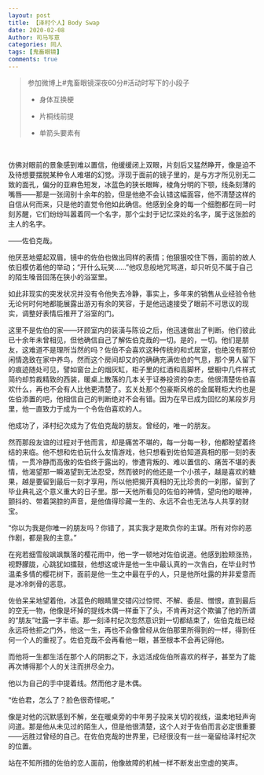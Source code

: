 ```yaml
---
layout: post
title: 【泽村个人】Body Swap
date: 2020-02-08
Author: 司马写意
categories: 同人
tags: [鬼畜眼镜]
comments: true
---
```


>参加微博上#鬼畜眼镜深夜60分#活动时写下的小段子
>
>* 身体互换梗
>
>* 片桐线前提
>
>* 单箭头要素有

<br />

仿佛对眼前的景象感到难以置信，他缓缓闭上双眼，片刻后又猛然睁开，像是迫不及待想要摆脱某种令人难堪的幻觉。浮现于面前的镜子里的，是与方才所见别无二致的面孔，偏分的亚麻色短发，冰蓝色的狭长眼眸，棱角分明的下颚，线条刻薄的嘴唇——那是一张阔别十余年的脸，但是他绝不会认错这幅面容，他不清楚这样的自信从何而来，只是他的直觉令他如此确信。他感到全身的每一个细胞都在同一时刻苏醒，它们纷纷叫嚣着同一个名字，那个尘封于记忆深处的名字，属于这张脸的主人的名字。

——佐伯克哉。

他厌恶地蹙起双眉，镜中的佐伯也做出同样的表情；他狠狠咬住下唇，面前的故人依旧模仿着他的举动；“开什么玩笑……”他叹息般地咒骂道，却只听见不属于自己的陌生嗓音回荡在狭小的浴室里。

如此非现实的突发状况并没有令他失去冷静，事实上，多年来的销售从业经验令他无论何时何地都能展露出游刃有余的笑容，于是他迅速接受了眼前不可思议的现实，调整好表情后推开了浴室的门。

这里不是佐伯的家——环顾室内的装潢与陈设之后，他迅速做出了判断。他们彼此已十余年未曾相见，但他确信自己了解佐伯克哉的一切。是的，一切。他们是朋友，这难道不是理所当然的吗？佐伯不会喜欢这种传统的和式居室，也绝没有那份闲情逸致在家中养鸟，然而这个房间却又的的确确充满佐伯的气息，那个男人留下的痕迹随处可见，譬如窗台上的烟灰缸，柜子里的红酒和高脚杯，壁橱中几件样式简约却剪裁精致的西装，暖桌上散落的几本关于证券投资的杂志。他很清楚佐伯喜欢什么，再也不会有人比他更清楚了。玄关处那个包豪斯风格的金属鞋柜大约也是佐伯添置的吧，他相信自己的判断绝对不会有错。因为在早已成为回忆的某段岁月里，他一直致力于成为一个令佐伯喜欢的人。

他成功了，泽村纪次成为了佐伯克哉的朋友。曾经的，唯一的朋友。

然而那段友谊的过程对于他而言，却是痛苦不堪的，每一分每一秒，他都盼望着终结的来临。他不想和佐伯玩什么友情游戏，他只想看到佐伯知道真相的那一刻的表情，一贯冷静而高傲的佐伯终于露出的，惨遭背叛的、难以置信的、痛苦不堪的表情，他渴望那一瞬渴望到无法忍受，然而彼时的他还是一个小孩子，越是喜欢的糖果，越是要留到最后一刻才享用，所以他把揭开真相的无比珍贵的一刹那，留到了毕业典礼这个意义重大的日子里。那一天他所看见的佐伯的神情，望向他的眼神，颤抖的、带着哭腔的声音，是他值得珍藏一生的、永远不会也无法与人共享的财宝。

“你以为我是你唯一的朋友吗？你错了，其实我才是欺负你的主谋。所有对你的恶作剧，都是我的主意。”

在宛若细雪般飒飒飘落的樱花雨中，他一字一顿地对佐伯说道。他感到脸颊涨热，视野朦胧，心跳犹如擂鼓，他想这或许是他一生中最认真的一次告白，在毕业时节温柔多情的樱花树下，面前是他一生之中最在乎的人，只是他所吐露的并非爱意而是冰冷刺骨的恶意。

佐伯呆呆地望着他，冰蓝色的眼睛里交错闪过惊愕、不解、委屈、憎恨，直到最后的空无一物，他像是坏掉的提线木偶一样垂下了头，不肯再对这个欺骗了他的所谓的“朋友”吐露一字半语。那一刻泽村纪次忽然意识到一切都结束了，佐伯克哉已经永远将他拒之门外，他这一生，再也不会像曾经从佐伯那里所得到的一样，得到任何一个人的重视了。佐伯克哉不会再看他一眼，甚至根本不会再记得他。

而他将一生都生活在那个人的阴影之下，永远活成佐伯所喜欢的样子，甚至为了能再次博得那个人的关注而拼尽全力。

他以为自己的手中提着线。然而他才是木偶。

“佐伯君，怎么了？脸色很奇怪呢。”

像是对他的沉默感到不解，坐在暖桌旁的中年男子投来关切的视线，温柔地轻声询问道。那是他从未见过的陌生人，但是他很清楚，这个人对于佐伯而言必定很重要——远胜过曾经的自己。在佐伯克哉的世界里，已经很没有一丝一毫留给泽村纪次的位置。

站在不知所措的佐伯的恋人面前，他像故障的机械一样不断发出空虚的笑声。

